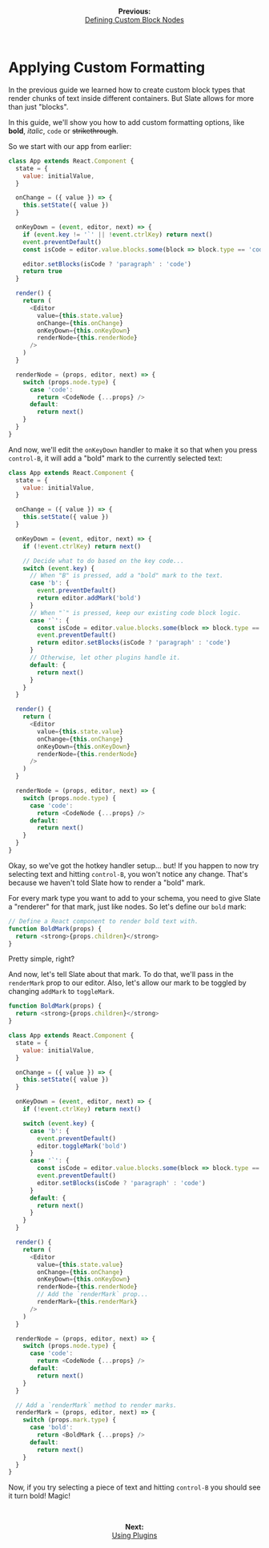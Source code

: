 <br/>
<p align="center"><strong>Previous:</strong><br/><a href="./defining-custom-block-nodes.md">Defining Custom Block Nodes</a></p>
<br/>

# Applying Custom Formatting

In the previous guide we learned how to create custom block types that render chunks of text inside different containers. But Slate allows for more than just "blocks".

In this guide, we'll show you how to add custom formatting options, like **bold**, _italic_, `code` or ~~strikethrough~~.

So we start with our app from earlier:

```js
class App extends React.Component {
  state = {
    value: initialValue,
  }

  onChange = ({ value }) => {
    this.setState({ value })
  }

  onKeyDown = (event, editor, next) => {
    if (event.key != '`' || !event.ctrlKey) return next()
    event.preventDefault()
    const isCode = editor.value.blocks.some(block => block.type == 'code')

    editor.setBlocks(isCode ? 'paragraph' : 'code')
    return true
  }

  render() {
    return (
      <Editor
        value={this.state.value}
        onChange={this.onChange}
        onKeyDown={this.onKeyDown}
        renderNode={this.renderNode}
      />
    )
  }

  renderNode = (props, editor, next) => {
    switch (props.node.type) {
      case 'code':
        return <CodeNode {...props} />
      default:
        return next()
    }
  }
}
```

And now, we'll edit the `onKeyDown` handler to make it so that when you press `control-B`, it will add a "bold" mark to the currently selected text:

```js
class App extends React.Component {
  state = {
    value: initialValue,
  }

  onChange = ({ value }) => {
    this.setState({ value })
  }

  onKeyDown = (event, editor, next) => {
    if (!event.ctrlKey) return next()

    // Decide what to do based on the key code...
    switch (event.key) {
      // When "B" is pressed, add a "bold" mark to the text.
      case 'b': {
        event.preventDefault()
        return editor.addMark('bold')
      }
      // When "`" is pressed, keep our existing code block logic.
      case '`': {
        const isCode = editor.value.blocks.some(block => block.type == 'code')
        event.preventDefault()
        return editor.setBlocks(isCode ? 'paragraph' : 'code')
      }
      // Otherwise, let other plugins handle it.
      default: {
        return next()
      }
    }
  }

  render() {
    return (
      <Editor
        value={this.state.value}
        onChange={this.onChange}
        onKeyDown={this.onKeyDown}
        renderNode={this.renderNode}
      />
    )
  }

  renderNode = (props, editor, next) => {
    switch (props.node.type) {
      case 'code':
        return <CodeNode {...props} />
      default:
        return next()
    }
  }
}
```

Okay, so we've got the hotkey handler setup... but! If you happen to now try selecting text and hitting `control-B`, you won't notice any change. That's because we haven't told Slate how to render a "bold" mark.

For every mark type you want to add to your schema, you need to give Slate a "renderer" for that mark, just like nodes. So let's define our `bold` mark:

```js
// Define a React component to render bold text with.
function BoldMark(props) {
  return <strong>{props.children}</strong>
}
```

Pretty simple, right?

And now, let's tell Slate about that mark. To do that, we'll pass in the `renderMark` prop to our editor. Also, let's allow our mark to be toggled by changing `addMark` to `toggleMark`.

```js
function BoldMark(props) {
  return <strong>{props.children}</strong>
}

class App extends React.Component {
  state = {
    value: initialValue,
  }

  onChange = ({ value }) => {
    this.setState({ value })
  }

  onKeyDown = (event, editor, next) => {
    if (!event.ctrlKey) return next()

    switch (event.key) {
      case 'b': {
        event.preventDefault()
        editor.toggleMark('bold')
      }
      case '`': {
        const isCode = editor.value.blocks.some(block => block.type == 'code')
        event.preventDefault()
        editor.setBlocks(isCode ? 'paragraph' : 'code')
      }
      default: {
        return next()
      }
    }
  }

  render() {
    return (
      <Editor
        value={this.state.value}
        onChange={this.onChange}
        onKeyDown={this.onKeyDown}
        renderNode={this.renderNode}
        // Add the `renderMark` prop...
        renderMark={this.renderMark}
      />
    )
  }

  renderNode = (props, editor, next) => {
    switch (props.node.type) {
      case 'code':
        return <CodeNode {...props} />
      default:
        return next()
    }
  }

  // Add a `renderMark` method to render marks.
  renderMark = (props, editor, next) => {
    switch (props.mark.type) {
      case 'bold':
        return <BoldMark {...props} />
      default:
        return next()
    }
  }
}
```

Now, if you try selecting a piece of text and hitting `control-B` you should see it turn bold! Magic!

<br/>
<p align="center"><strong>Next:</strong><br/><a href="./using-plugins.md">Using Plugins</a></p>
<br/>
